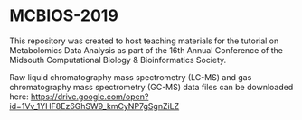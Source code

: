 # MCBIOS-2019

This repository was created to host teaching materials for the tutorial on Metabolomics Data Analysis as part of the 16th Annual Conference of the Midsouth Computational Biology & Bioinformatics Society. 

Raw liquid chromatography mass spectrometry (LC-MS) and gas chromatography mass spectrometry (GC-MS) data files can be downloaded here: https://drive.google.com/open?id=1Vv_1YHF8Ez6GhSW9_kmCyNP7gSgnZiLZ

